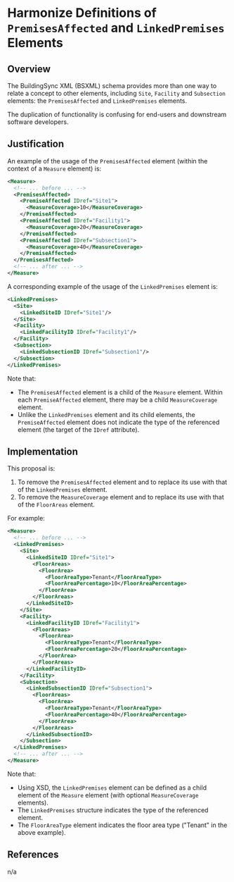 # Harmonize Definitions of `PremisesAffected` and `LinkedPremises` Elements

## Overview

The BuildingSync XML (BSXML) schema provides more than one way to relate a concept to other elements, including `Site`, `Facility` and `Subsection` elements: the `PremisesAffected` and `LinkedPremises` elements.

The duplication of functionality is confusing for end-users and downstream software developers.

## Justification

An example of the usage of the `PremisesAffected` element (within the context of a `Measure` element) is:

```xml
<Measure>
  <!-- ... before ... -->
  <PremisesAffected>
    <PremiseAffected IDref="Site1">
      <MeasureCoverage>10</MeasureCoverage>
    </PremiseAffected>
    <PremiseAffected IDref="Facility1">
      <MeasureCoverage>20</MeasureCoverage>
    </PremiseAffected>
    <PremiseAffected IDref="Subsection1">
      <MeasureCoverage>40</MeasureCoverage>
    </PremiseAffected>
  </PremisesAffected>
  <!-- ... after ... -->
</Measure>
```

A corresponding example of the usage of the `LinkedPremises` element is:

```xml
<LinkedPremises>
  <Site>
    <LinkedSiteID IDref="Site1"/>
  </Site>
  <Facility>
    <LinkedFacilityID IDref="Facility1"/>
  </Facility>
  <Subsection>
    <LinkedSubsectionID IDref="Subsection1"/>
  </Subsection>
</LinkedPremises>
```

Note that:

* The `PremisesAffected` element is a child of the `Measure` element. Within each `PremiseAffected` element, there may be a child `MeasureCoverage` element.
* Unlike the `LinkedPremises` element and its child elements, the `PremiseAffected` element does not indicate the type of the referenced element (the target of the `IDref` attribute).

## Implementation

This proposal is:
1. To remove the `PremisesAffected` element and to replace its use with that of the `LinkedPremises` element.
2. To remove the `MeasureCoverage` element and to replace its use with that of the `FloorAreas` element.

For example:

```xml
<Measure>
  <!-- ... before ... -->
  <LinkedPremises>
    <Site>
      <LinkedSiteID IDref="Site1">
        <FloorAreas>
          <FloorArea>
            <FloorAreaType>Tenant</FloorAreaType>
            <FloorAreaPercentage>10</FloorAreaPercentage>
          </FloorArea>
        </FloorAreas>
      </LinkedSiteID>
    </Site>
    <Facility>
      <LinkedFacilityID IDref="Facility1">
        <FloorAreas>
          <FloorArea>
            <FloorAreaType>Tenant</FloorAreaType>
            <FloorAreaPercentage>20</FloorAreaPercentage>
          </FloorArea>
        </FloorAreas>
      </LinkedFacilityID>
    </Facility>
    <Subsection>
      <LinkedSubsectionID IDref="Subsection1">
        <FloorAreas>
          <FloorArea>
            <FloorAreaType>Tenant</FloorAreaType>
            <FloorAreaPercentage>40</FloorAreaPercentage>
          </FloorArea>
        </FloorAreas>
      </LinkedSubsectionID>
    </Subsection>
  </LinkedPremises>
  <!-- ... after ... -->
</Measure>
```

Note that:
* Using XSD, the `LinkedPremises` element can be defined as a child element of the `Measure` element (with optional `MeasureCoverage` elements).
* The `LinkedPremises` structure indicates the type of the referenced element.
* The `FloorAreaType` element indicates the floor area type ("Tenant" in the above example).

## References

n/a
